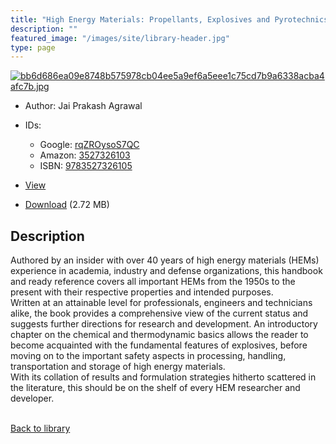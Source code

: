 ```yaml
---
title: "High Energy Materials: Propellants, Explosives and Pyrotechnics"
description: ""
featured_image: "/images/site/library-header.jpg"
type: page
---
```


<a href="https://drive.google.com/uc?export=view&id=1wdXES7nEhASV8cn_3zhfZJnWv_YG4vQ2" target="_blank">![bb6d686ea09e8748b575978cb04ee5a9ef6a5eee1c75cd7b9a6338acba4afc7b.jpg](/images/library/bb6d686ea09e8748b575978cb04ee5a9ef6a5eee1c75cd7b9a6338acba4afc7b.jpg)</a>
* Author: Jai Prakash Agrawal
* IDs:
  * Google: <a href="https://books.google.com/books?id=rqZROysoS7QC" target="_blank">rqZROysoS7QC</a>
  * Amazon: <a href="https://www.amazon.com/dp/3527326103" target="_blank">3527326103</a>
  * ISBN: <a href="https://www.worldcat.org/isbn/9783527326105" target="_blank">9783527326105</a>
* <a href="https://drive.google.com/uc?export=view&id=1wdXES7nEhASV8cn_3zhfZJnWv_YG4vQ2" target="_blank">View</a>

* [Download](https://drive.google.com/uc?export=download&id=1wdXES7nEhASV8cn_3zhfZJnWv_YG4vQ2) (2.72 MB)

## Description<div>
<p>Authored by an insider with over 40 years of high energy materials (HEMs) experience in academia, industry and defense organizations, this handbook and ready reference covers all important HEMs from the 1950s to the present with their respective properties and intended purposes.<br>Written at an attainable level for professionals, engineers and technicians alike, the book provides a comprehensive view of the current status and suggests further directions for research and development. An introductory chapter on the chemical and thermodynamic basics allows the reader to become acquainted with the fundamental features of explosives, before moving on to the important safety aspects in processing, handling, transportation and storage of high energy materials.<br>With its collation of results and formulation strategies hitherto scattered in the literature, this should be on the shelf of every HEM researcher and developer. </p></div>

<br />[Back to library](/library/)
